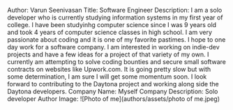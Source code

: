 Author: Varun Seenivasan Title: Software Engineer Description: I am a solo developer who is currently studying information systems in my first year of college. I have been studyinhg computer science since I was 9 years old and took 4 years of computer science classes in high school. I am very passionate about coding and it is one of my favorite pastimes. I hope to one day work for a software company. I am interested in working on indie-dev projects and have a few ideas for a project of that variety of my own. I currently am attempting to solve coding bounties and secure small software contracts on websites like Upwork.com. It is going pretty slow but with some determination, I am sure I will get some momentum soon. I look forward to contributing to the Daytona project and working along side the Daytona developers.  Company Name: Myself Company Description: Solo developer Author Image: ![Photo of me](authors/assets/photo of me.jpeg)

